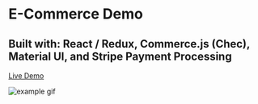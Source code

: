 # E-Commerce Demo
## Built with: React / Redux, Commerce.js (Chec), Material UI, and Stripe Payment Processing

[Live Demo](https://happyhippodemo.netlify.app/)

![example gif](./example.gif)
